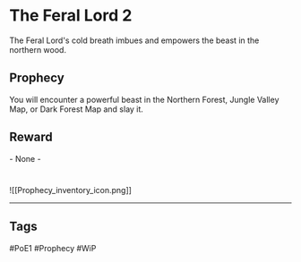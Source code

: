 # The Feral Lord 2
The Feral Lord's cold breath imbues and empowers the beast in the northern wood.
## Prophecy
You will encounter a powerful beast in the Northern Forest, Jungle Valley Map, or Dark Forest Map and slay it.
## Reward
\- None -

#
![[Prophecy_inventory_icon.png]]

---
## Tags
#PoE1 
#Prophecy
#WiP 